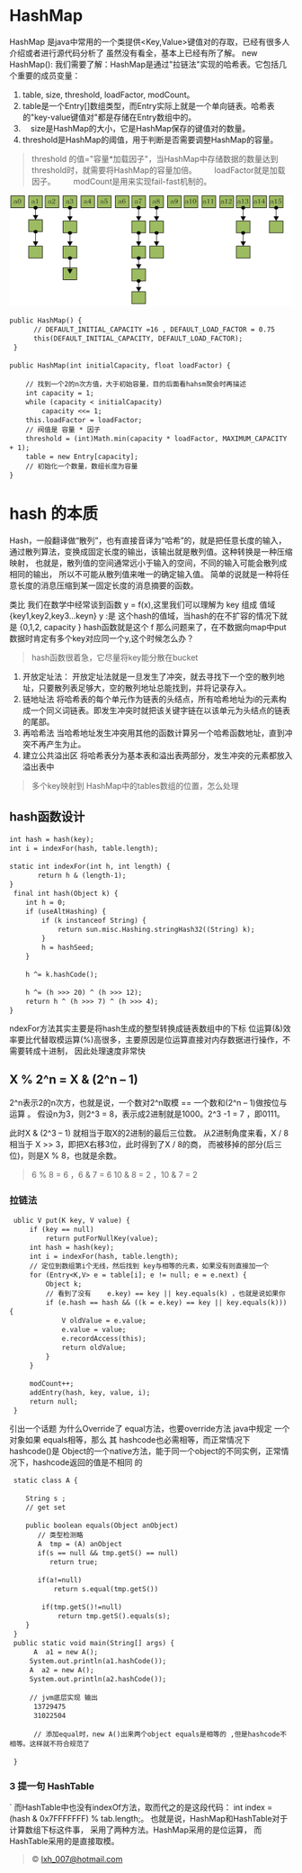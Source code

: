 



HashMap 
====
HashMap 是java中常用的一个类提供<Key,Value>键值对的存取，已经有很多人介绍或者进行源代码分析了
虽然没有看全，基本上已经有所了解。
new HashMap(): 
我们需要了解：HashMap是通过"拉链法"实现的哈希表。它包括几个重要的成员变量：
1.  table, size, threshold, loadFactor, modCount。
2.  table是一个Entry[]数组类型，而Entry实际上就是一个单向链表。哈希表的"key-value键值对"都是存储在Entry数组中的。 
3. 　size是HashMap的大小，它是HashMap保存的键值对的数量。 
4. threshold是HashMap的阈值，用于判断是否需要调整HashMap的容量。
>    threshold 的值="容量*加载因子"，当HashMap中存储数据的数量达到threshold时，就需要将HashMap的容量加倍。
　　loadFactor就是加载因子。 
　　modCount是用来实现fail-fast机制的。


 ![a](map.png)
 
 
    public HashMap() {
          // DEFAULT_INITIAL_CAPACITY =16 , DEFAULT_LOAD_FACTOR = 0.75
          this(DEFAULT_INITIAL_CAPACITY, DEFAULT_LOAD_FACTOR);
     }

    public HashMap(int initialCapacity, float loadFactor) {
        
        // 找到一个2的n次方值，大于初始容量，目的后面看hahsm聚会时再描述 
        int capacity = 1;
        while (capacity < initialCapacity)
            capacity <<= 1;
        this.loadFactor = loadFactor;
        // 阀值是 容量 * 因子
        threshold = (int)Math.min(capacity * loadFactor, MAXIMUM_CAPACITY + 1);
        table = new Entry[capacity];
        // 初始化一个数量，数组长度为容量 
    }
    



#  hash 的本质
Hash，一般翻译做“散列”，也有直接音译为“哈希”的，就是把任意长度的输入，通过散列算法，变换成固定长度的输出，该输出就是散列值。这种转换是一种压缩映射，
也就是，散列值的空间通常远小于输入的空间，不同的输入可能会散列成相同的输出，
所以不可能从散列值来唯一的确定输入值。
简单的说就是一种将任意长度的消息压缩到某一固定长度的消息摘要的函数。

类比 我们在数学中经常谈到函数
y = f(x),这里我们可以理解为 
 key 组成 值域{key1,key2,key3...keyn}
 y :是 这个hash的值域，当hash的在不扩容的情况下就是 {0,1,2, capacity }
 hash函数就是这个 f 
 那么问题来了，在不数据向map中put数据时肯定有多个key对应同一个y,这个时候怎么办？
  > hash函数很着急，它尽量将key能分散在bucket
  
1. 开放定址法：
    开放定址法就是一旦发生了冲突，就去寻找下一个空的散列地址，只要散列表足够大，空的散列地址总能找到，并将记录存入。
2. 链地址法
     将哈希表的每个单元作为链表的头结点，所有哈希地址为i的元素构成一个同义词链表。即发生冲突时就把该关键字链在以该单元为头结点的链表的尾部。
3. 再哈希法
      当哈希地址发生冲突用其他的函数计算另一个哈希函数地址，直到冲突不再产生为止。
4. 建立公共溢出区
    将哈希表分为基本表和溢出表两部分，发生冲突的元素都放入溢出表中
  > 多个key映射到 HashMap中的tables数组的位置，怎么处理 
 

##   hash函数设计 
  
    int hash = hash(key);
    int i = indexFor(hash, table.length);
   
    static int indexFor(int h, int length) {
           return h & (length-1);
    }
     final int hash(Object k) {
        int h = 0;
        if (useAltHashing) {
            if (k instanceof String) {
                return sun.misc.Hashing.stringHash32((String) k);
            }
            h = hashSeed;
        }

        h ^= k.hashCode();
 
        h ^= (h >>> 20) ^ (h >>> 12);
        return h ^ (h >>> 7) ^ (h >>> 4);
    }

ndexFor方法其实主要是将hash生成的整型转换成链表数组中的下标
位运算(&)效率要比代替取模运算(%)高很多，主要原因是位运算直接对内存数据进行操作，不需要转成十进制，
因此处理速度非常快

## X % 2^n = X & (2^n – 1)

2^n表示2的n次方，也就是说，一个数对2^n取模 == 一个数和(2^n – 1)做按位与运算 。
假设n为3，则2^3 = 8，表示成2进制就是1000。2^3 -1 = 7 ，即0111。

此时X & (2^3 – 1) 就相当于取X的2进制的最后三位数。
从2进制角度来看，X / 8相当于 X >> 3，即把X右移3位，此时得到了X / 8的商，
而被移掉的部分(后三位)，则是X % 8，也就是余数。

> 6 % 8 = 6 ，6 & 7 = 6
  10 & 8 = 2 ，10 & 7 = 2


###  拉链法
     ublic V put(K key, V value) {
         if (key == null)
             return putForNullKey(value);
         int hash = hash(key);
         int i = indexFor(hash, table.length);
         // 定位到数组第i个无线，然后找到 key与相等的元素，如果没有则直接加一个
         for (Entry<K,V> e = table[i]; e != null; e = e.next) {
             Object k;
             // 看到了没有    e.key) == key || key.equals(k) ，也就是说如果你
             if (e.hash == hash && ((k = e.key) == key || key.equals(k))) {
                 V oldValue = e.value;
                 e.value = value;
                 e.recordAccess(this);
                 return oldValue;
             }
         }
 
         modCount++;
         addEntry(hash, key, value, i);
         return null;
     }
 
引出一个话题 为什么Override了  equal方法，也要override方法
java中规定  一个对象如果 equals相等，那么 其 hashcode也必需相等，而正常情况下 hashcode()是
Object的一个native方法，能于同一个object的不同实例，正常情况下，hashcode返回的值是不相同 的

     static class A {
     
        String s ;
        // get set 
        
        public boolean equals(Object anObject) 
           // 类型检测略
           A  tmp = (A) anObject
           if(s == null && tmp.getS() == null) 
              return true;
            
           if(a!=null)
               return s.equal(tmp.getS())
           
            if(tmp.getS()!=null)
                return tmp.getS().equals(s);
        }
     }
     public static void main(String[] args) {
          A  a1 = new A();
         System.out.println(a1.hashCode());
         A  a2 = new A();
         System.out.println(a2.hashCode());
         
         // jvm底层实现 输出
          13729475
          31022504
          
          // 添加equal时，new A()出来两个object equals是相等的 ,但是hashcode不相等。这样就不符合规范了
          
     }
 
 
### 3   提一句 HashTable 
` 
 而HashTable中也没有indexOf方法，取而代之的是这段代码：
 int index = (hash & 0x7FFFFFFF) % tab.length;。
 也就是说，HashMap和HashTable对于计算数组下标这件事，
 采用了两种方法。HashMap采用的是位运算，
 而HashTable采用的是直接取模。
                    
>&copy; lxh_007@hotmail.com
 
  
  


